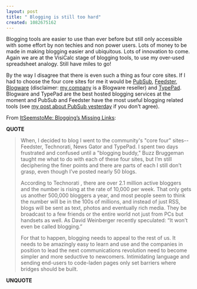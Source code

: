 ```yaml
---
layout: post
title: " Blogging is still too hard"
created: 1082675162
---
```

Blogging  tools are easier to use than ever before but still only accessible with some effort by non techies and non power users.  Lots of money to be made in making blogging easier and ubiquitous.  Lots of innovation to come.  Again we are at the VisiCalc stage of blogging tools, to use my over-used spreadsheet analogy.  Still have miles to go!

By the way I disagree that there is even such a thing as four core sites.  If I had to choose the four core sites for me it would be <a href="http://pubsub.com/">PubSub</a>, <a href="http://pubsub.com/">Feedster</a>, <a href="http://blog.blogware.com/blog">Blogware</a> (disclaimer: <a href="http://www.streamlinewebco.com/">my company</a> is a Blogware reseller) and <a href="http://www.typepad.com/">TypePad</a>.  Blogware and TypePad are the best hosted blogging services at the moment and PubSub and Feedster have the most useful blogging related tools (see <a href="http://www.streamlinewebco.com/blog/_archives/2004/4/21/37574.html">my post about PubSub yesterday</a> if you don't agree).

From <a href="http://seems2shel.typepad.com/itseemstome/2004/04/bloggings_missi.html">ItSeemstoMe: Blogging&#8217;s Missing Links</a>:
<p><strong>QUOTE</strong></p><blockquote>When, I decided to blog I went to the community's "core four" sites-- Feedster, Technorati, News Gator and TypePad. I spent two days frustrated and confused until a "blogging buddy," Buzz Bruggeman taught me what to do with each of these four sites, but I&#8217;m still deciphering the finer points and there are parts of each I still don&#8217;t grasp, even though I&#8217;ve posted nearly 50 blogs.

According to Technorati , there are over 2.1 million active bloggers and the number is rising at the rate of 10,000 per week. That only gets us another 500,000 bloggers a year, and most people seem to think the number will be in the 100s of millions, and instead of just RSS, blogs will be sent as text, photos and eventually rich media. They be broadcast to a few friends or the entire world not just from PCs but handsets as well. As David Weinberger recently speculated: &#8220;It won&#8217;t even be called blogging.&#8221;

For that to happen, blogging needs to appeal to the rest of us. It needs to be amazingly easy to learn and use and the companies in position to lead the next communications revolution need to become simpler and more seductive to newcomers. Intimidating language and sending end-users to code-laden pages only set barriers where bridges should be built.</blockquote><p><strong>UNQUOTE</strong></p>

